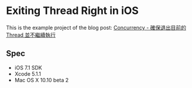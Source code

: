 # Exiting Thread Right in iOS

This is the example project of the blog post: [Concurrency - 確保退出目前的 Thread 並不繼續執行](http://blog.kumaya.co/2014/07/15/exiting-threads-right-in-ios/)

## Spec

- iOS 7.1 SDK
- Xcode 5.1.1
- Mac OS X 10.10 beta 2
